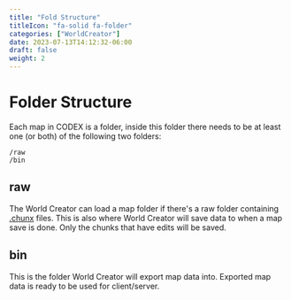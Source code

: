 ```yaml
---
title: "Fold Structure"
titleIcon: "fa-solid fa-folder"
categories: ["WorldCreator"]
date: 2023-07-13T14:12:32-06:00
draft: false
weight: 2
---
```


# Folder Structure

Each map in CODEX is a folder, inside this folder there needs to be at least one (or both) of the following two folders:

    /raw
    /bin

## raw

The World Creator can load a map folder if there's a raw folder containing [.chunx](/worldcreator/chunk/#chunx) files. This is also where World Creator will save data to when a map save is done. Only the chunks that have edits will be saved.

## bin

This is the folder World Creator will export map data into. Exported map data is ready to be used for client/server.